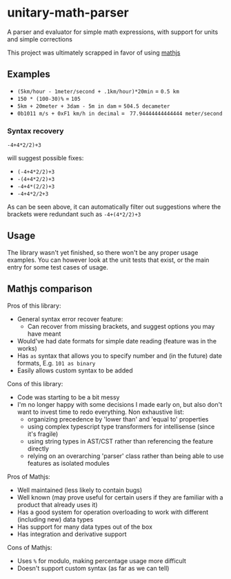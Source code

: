 # unitary-math-parser

A parser and evaluator for simple math expressions, with support for units and simple corrections

This project was ultimately scrapped in favor of using [mathjs](https://mathjs.org/)

## Examples

-   `(5km/hour - 1meter/second + .1km/hour)*20min` = `0.5 km`
-   `150 * (100-30)%` = `105`
-   `5km + 20meter + 3dam - 5m in dam` = `504.5 decameter`
-   `0b1011 m/s + 0xF1 km/h in decimal` = ` 77.94444444444444 meter/second`

### Syntax recovery

`-4+4*2/2)+3`

will suggest possible fixes:

-   `(-4+4*2/2)+3`
-   `-(4+4*2/2)+3`
-   `-4+4*(2/2)+3`
-   `-4+4*2/2+3`

As can be seen above, it can automatically filter out suggestions where the brackets were redundant such as `-4+(4*2/2)+3`

## Usage

The library wasn't yet finished, so there won't be any proper usage examples. You can however look at the unit tests that exist, or the main entry for some test cases of usage.

## Mathjs comparison

Pros of this library:

-   General syntax error recover feature:
    -   Can recover from missing brackets, and suggest options you may have meant
-   Would've had date formats for simple date reading (feature was in the works)
-   Has `as` syntax that allows you to specify number and (in the future) date formats, E.g. `101 as binary`
-   Easily allows custom syntax to be added

Cons of this library:

-   Code was starting to be a bit messy
-   I'm no longer happy with some decisions I made early on, but also don't want to invest time to redo everything. Non exhaustive list:
    - organizing precedence by 'lower than' and 'equal to' properties
    - using complex typescript type transformers for intellisense (since it's fragile)
    - using string types in AST/CST rather than referencing the feature directly
    - relying on an overarching 'parser' class rather than being able to use features as isolated modules

Pros of Mathjs:

-   Well maintained (less likely to contain bugs)
-   Well known (may prove useful for certain users if they are familiar with a product that already uses it)
-   Has a good system for operation overloading to work with different (including new) data types
-   Has support for many data types out of the box
-   Has integration and derivative support

Cons of Mathjs:

-   Uses `%` for modulo, making percentage usage more difficult
-   Doesn't support custom syntax (as far as we can tell)
